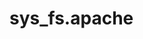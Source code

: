 sys_fs.apache
=============

<!-- A brief description of the role goes here. -->

<!-- Requirements -->
<!-- ------------ -->

<!-- Any pre-requisites that may not be covered by Ansible itself or the role should -->
<!-- be mentioned here. For instance, if the role uses the EC2 module, it may be a -->
<!-- good idea to mention in this section that the boto package is required. -->

<!-- Role Variables -->
<!-- -------------- -->

<!-- A description of the settable variables for this role should go here, including -->
<!-- any variables that are in defaults/main.yml, vars/main.yml, and any variables -->
<!-- that can/should be set via parameters to the role. Any variables that are read -->
<!-- from other roles and/or the global scope (ie. hostvars, group vars, etc.) should -->
<!-- be mentioned here as well. -->

<!-- Dependencies -->
<!-- ------------ -->

<!-- A list of other roles hosted on Galaxy should go here, plus any details in -->
<!-- regards to parameters that may need to be set for other roles, or variables that -->
<!-- are used from other roles. -->

<!-- Example Playbook -->
<!-- ---------------- -->

<!-- Including an example of how to use your role (for instance, with variables -->
<!-- passed in as parameters) is always nice for users too: -->

<!--     - hosts: servers -->
<!--       roles: -->
<!--          - { role: ansible-role-apache, x: 42 } -->

<!-- License -->
<!-- ------- -->

<!-- BSD -->

<!-- Author Information -->
<!-- ------------------ -->

<!-- An optional section for the role authors to include contact information, or a -->
<!-- website (HTML is not allowed). -->
